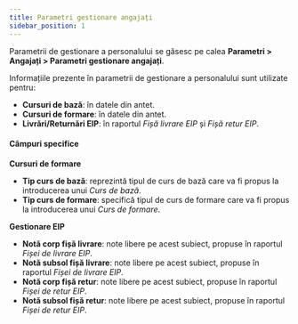 ```yaml
---
title: Parametri gestionare angajați
sidebar_position: 1
---
```


Parametrii de gestionare a personalului se găsesc pe calea **Parametri > Angajați > Parametri gestionare angajați**.  

Informațiile prezente în parametrii de gestionare a personalului sunt utilizate pentru:  
- **Cursuri de bază**: în datele din antet.
- **Cursuri de formare**: în datele din antet.
- **Livrări/Returnări EIP**: în raportul *Fișă livrare EIP* și *Fișă retur EIP*.

#### Câmpuri specifice

 **Cursuri de formare**   
- **Tip curs de bază**: reprezintă tipul de curs de bază care va fi propus la introducerea unui *Curs de bază*.
- **Tip curs de formare**: specifică tipul de curs de formare care va fi propus la introducerea unui *Curs de formare*.

**Gestionare EIP**   
- **Notă corp fișă livrare**: note libere pe acest subiect, propuse în raportul *Fișei de livrare EIP*.
- **Notă subsol fișă livrare**: note libere pe acest subiect, propuse în raportul *Fișei de livrare EIP*.
- **Notă corp fișă retur**: note libere pe acest subiect, propuse în raportul *Fișei de retur EIP*.
- **Notă subsol fișă retur**: note libere pe acest subiect, propuse în raportul *Fișei de retur EIP*.